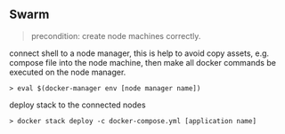 Swarm
---
> precondition: create node machines correctly.

connect shell to a node manager, this is help to avoid copy assets, e.g. compose file into the node machine, then make all docker commands be executed on the node manager.
```commandline
> eval $(docker-manager env [node manager name])
```

deploy stack to the connected nodes
```commandline
> docker stack deploy -c docker-compose.yml [application name]
```